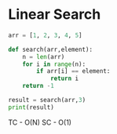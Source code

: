 # Linear Search

```py
arr = [1, 2, 3, 4, 5]

def search(arr,element):
    n = len(arr)
    for i in range(n):
        if arr[i] == element:
            return i
    return -1

result = search(arr,3)
print(result)
```
TC - O(N)
SC - O(1)

